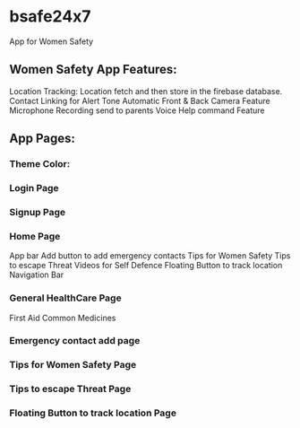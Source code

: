 # bsafe24x7

App for Women Safety

## Women Safety App Features:
Location Tracking: Location fetch and then store in the firebase database.
Contact Linking for Alert Tone
Automatic Front & Back Camera Feature
Microphone Recording send to parents
Voice Help command Feature


## App Pages:
### Theme Color:
### Login Page
### Signup Page


### Home Page 
App bar
Add button to add emergency contacts
Tips for Women Safety
Tips to escape Threat
Videos for Self Defence
Floating Button to track location
Navigation Bar

### General HealthCare Page
First Aid
Common Medicines 
### Emergency contact add page

### Tips for Women Safety Page
### Tips to escape Threat Page
### Floating Button to track location Page














